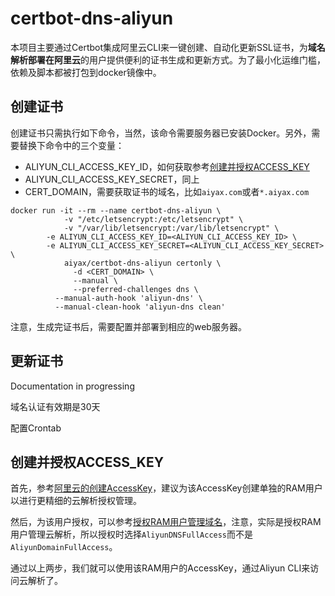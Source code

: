 # certbot-dns-aliyun

本项目主要通过Certbot集成阿里云CLI来一键创建、自动化更新SSL证书，为**域名解析部署在阿里云**的用户提供便利的证书生成和更新方式。为了最小化运维门槛，依赖及脚本都被打包到docker镜像中。

## 创建证书

创建证书只需执行如下命令，当然，该命令需要服务器已安装Docker。另外，需要替换下命令中的三个变量：
- ALIYUN_CLI_ACCESS_KEY_ID，如何获取参考[创建并授权ACCESS_KEY](README.md#创建并授权ACCESS_KEY)
- ALIYUN_CLI_ACCESS_KEY_SECRET，同上
- CERT_DOMAIN，需要获取证书的域名，比如`aiyax.com`或者`*.aiyax.com`

```
docker run -it --rm --name certbot-dns-aliyun \
            -v "/etc/letsencrypt:/etc/letsencrypt" \
            -v "/var/lib/letsencrypt:/var/lib/letsencrypt" \
	    -e ALIYUN_CLI_ACCESS_KEY_ID=<ALIYUN_CLI_ACCESS_KEY_ID> \
	    -e ALIYUN_CLI_ACCESS_KEY_SECRET=<ALIYUN_CLI_ACCESS_KEY_SECRET> \
            aiyax/certbot-dns-aliyun certonly \
              -d <CERT_DOMAIN> \
              --manual \
              --preferred-challenges dns \
	      --manual-auth-hook 'aliyun-dns' \
	      --manual-clean-hook 'aliyun-dns clean'
```
注意，生成完证书后，需要配置并部署到相应的web服务器。

## 更新证书

Documentation in progressing

域名认证有效期是30天

配置Crontab

## 创建并授权ACCESS_KEY

首先，参考[阿里云的创建AccessKey](https://help.aliyun.com/zh/ram/user-guide/create-an-accesskey-pair)，建议为该AccessKey创建单独的RAM用户以进行更精细的云解析授权管理。

然后，为该用户授权，可以参考[授权RAM用户管理域名](https://help.aliyun.com/zh/dws/user-guide/authorize-a-ram-user-to-manage-domain-names)，注意，实际是授权RAM用户管理云解析，所以授权时选择`AliyunDNSFullAccess`而不是`AliyunDomainFullAccess`。

通过以上两步，我们就可以使用该RAM用户的AccessKey，通过Aliyun CLI来访问云解析了。



